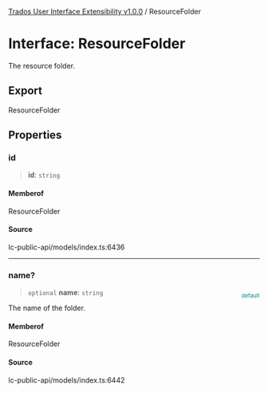 [Trados User Interface Extensibility v1.0.0](../wiki/globals) / ResourceFolder

# Interface: ResourceFolder

The resource folder.

## Export

ResourceFolder

## Properties

### id

> **id**: `string`

#### Memberof

ResourceFolder

#### Source

lc-public-api/models/index.ts:6436

***

### name?

> `optional` **name**: `string`

<div style="display:inline; float:right; color:#008080; margin-top:-23px; font-size:11px">default</div><div style="display: inline;">The name of the folder.</div>

#### Memberof

ResourceFolder

#### Source

lc-public-api/models/index.ts:6442
